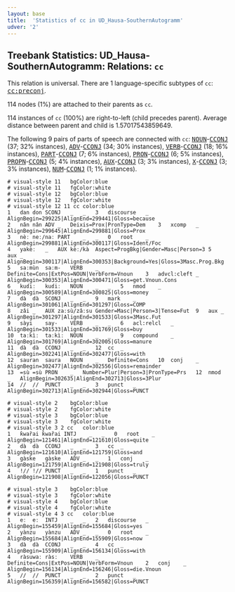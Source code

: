 ```yaml
---
layout: base
title:  'Statistics of cc in UD_Hausa-SouthernAutogramm'
udver: '2'
---
```


## Treebank Statistics: UD_Hausa-SouthernAutogramm: Relations: `cc`

This relation is universal.
There are 1 language-specific subtypes of `cc`: <tt><a href="ha_southernautogramm-dep-cc-preconj.html">cc:preconj</a></tt>.

114 nodes (1%) are attached to their parents as `cc`.

114 instances of `cc` (100%) are right-to-left (child precedes parent).
Average distance between parent and child is 1.57017543859649.

The following 9 pairs of parts of speech are connected with `cc`: <tt><a href="ha_southernautogramm-pos-NOUN.html">NOUN</a></tt>-<tt><a href="ha_southernautogramm-pos-CCONJ.html">CCONJ</a></tt> (37; 32% instances), <tt><a href="ha_southernautogramm-pos-ADV.html">ADV</a></tt>-<tt><a href="ha_southernautogramm-pos-CCONJ.html">CCONJ</a></tt> (34; 30% instances), <tt><a href="ha_southernautogramm-pos-VERB.html">VERB</a></tt>-<tt><a href="ha_southernautogramm-pos-CCONJ.html">CCONJ</a></tt> (18; 16% instances), <tt><a href="ha_southernautogramm-pos-PART.html">PART</a></tt>-<tt><a href="ha_southernautogramm-pos-CCONJ.html">CCONJ</a></tt> (7; 6% instances), <tt><a href="ha_southernautogramm-pos-PRON.html">PRON</a></tt>-<tt><a href="ha_southernautogramm-pos-CCONJ.html">CCONJ</a></tt> (6; 5% instances), <tt><a href="ha_southernautogramm-pos-PROPN.html">PROPN</a></tt>-<tt><a href="ha_southernautogramm-pos-CCONJ.html">CCONJ</a></tt> (5; 4% instances), <tt><a href="ha_southernautogramm-pos-AUX.html">AUX</a></tt>-<tt><a href="ha_southernautogramm-pos-CCONJ.html">CCONJ</a></tt> (3; 3% instances), <tt><a href="ha_southernautogramm-pos-X.html">X</a></tt>-<tt><a href="ha_southernautogramm-pos-CCONJ.html">CCONJ</a></tt> (3; 3% instances), <tt><a href="ha_southernautogramm-pos-NUM.html">NUM</a></tt>-<tt><a href="ha_southernautogramm-pos-CCONJ.html">CCONJ</a></tt> (1; 1% instances).


~~~ conllu
# visual-style 11	bgColor:blue
# visual-style 11	fgColor:white
# visual-style 12	bgColor:blue
# visual-style 12	fgColor:white
# visual-style 12 11 cc	color:blue
1	dan	don	SCONJ	_	_	3	discourse	_	AlignBegin=299225|AlignEnd=299441|Gloss=because
2	nân	nân	ADV	_	Deixis=Prox|PronType=Dem	3	xcomp	_	AlignBegin=299645|AlignEnd=299881|Gloss=Prox
3	nèː	neː/naː	PART	_	_	0	root	_	AlignBegin=299881|AlignEnd=300117|Gloss=Ident/Foc
4	yakèː	_	AUX	kèː/kà	Aspect=ProgBkg|Gender=Masc|Person=3	5	aux	_	AlignBegin=300117|AlignEnd=300353|Background=Yes|Gloss=3Masc.Prog.Bkg
5	saːmùn	saːm-	VERB	_	Definite=Cons|ExtPos=NOUN|VerbForm=Vnoun	3	advcl:cleft	_	AlignBegin=300353|AlignEnd=300471|Gloss=get.Vnoun.Cons
6	kuɗiː	kuɗiː	NOUN	_	_	5	nmod	_	AlignBegin=300589|AlignEnd=300825|Gloss=money
7	dà	dà	SCONJ	_	_	9	mark	_	AlignBegin=301061|AlignEnd=301297|Gloss=COMP
8	zâi	_	AUX	zaːsù/zâːsu	Gender=Masc|Person=3|Tense=Fut	9	aux	_	AlignBegin=301297|AlignEnd=301533|Gloss=3Masc.Fut
9	sàyi	say-	VERB	_	_	6	acl:relcl	_	AlignBegin=301533|AlignEnd=301769|Gloss=buy
10	taːkìː	taːkìː	NOUN	_	_	9	compound	_	AlignBegin=301769|AlignEnd=302005|Gloss=manure
11	dà	dà	CCONJ	_	_	12	cc	_	AlignBegin=302241|AlignEnd=302477|Gloss=with
12	sauran	saura	NOUN	_	Definite=Cons	10	conj	_	AlignBegin=302477|AlignEnd=302556|Gloss=remainder
13	=sù	=sù	PRON	_	Number=Plur|Person=3|PronType=Prs	12	nmod	_	AlignBegin=302635|AlignEnd=302713|Gloss=3Plur
14	//	//	PUNCT	_	_	3	punct	_	AlignBegin=302713|AlignEnd=302944|Gloss=PUNCT

~~~


~~~ conllu
# visual-style 2	bgColor:blue
# visual-style 2	fgColor:white
# visual-style 3	bgColor:blue
# visual-style 3	fgColor:white
# visual-style 3 2 cc	color:blue
1	ƙwar̃ai	ƙwar̃ai	INTJ	_	_	0	root	_	AlignBegin=121461|AlignEnd=121610|Gloss=quite
2	dà	dà	CCONJ	_	_	3	cc	_	AlignBegin=121610|AlignEnd=121759|Gloss=and
3	gàske	gàske	ADV	_	_	1	conj	_	AlignBegin=121759|AlignEnd=121908|Gloss=truly
4	!//	!//	PUNCT	_	_	1	punct	_	AlignBegin=121908|AlignEnd=122056|Gloss=PUNCT

~~~


~~~ conllu
# visual-style 3	bgColor:blue
# visual-style 3	fgColor:white
# visual-style 4	bgColor:blue
# visual-style 4	fgColor:white
# visual-style 4 3 cc	color:blue
1	eː	eː	INTJ	_	_	2	discourse	_	AlignBegin=155459|AlignEnd=155684|Gloss=yes
2	yànzu	yànzu	ADV	_	_	0	root	_	AlignBegin=155684|AlignEnd=155909|Gloss=now
3	dà	dà	CCONJ	_	_	4	cc	_	AlignBegin=155909|AlignEnd=156134|Gloss=with
4	ràsuwaː	ràsː	VERB	_	Definite=Cons|ExtPos=NOUN|VerbForm=Vnoun	2	conj	_	AlignBegin=156134|AlignEnd=156246|Gloss=die.Vnoun
5	//	//	PUNCT	_	_	2	punct	_	AlignBegin=156359|AlignEnd=156582|Gloss=PUNCT

~~~


